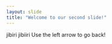 ```yaml
---
layout: slide
title: "Welcome to our second slide!"
---
```

jibiri jibiiri
Use the left arrow to go back!
